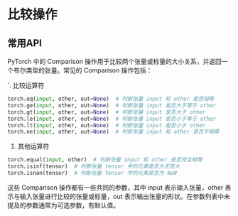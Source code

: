 # 比较操作

## 常用API
PyTorch 中的 Comparison 操作用于比较两个张量或标量的大小关系，并返回一个布尔类型的张量。常见的 Comparison 操作包括：

`. 比较运算符
```python
torch.eq(input, other, out=None)  # 判断张量 input 和 other 是否相等
torch.ge(input, other, out=None)  # 判断张量 input 是否大于等于 other
torch.gt(input, other, out=None)  # 判断张量 input 是否大于 other
torch.le(input, other, out=None)  # 判断张量 input 是否小于等于 other
torch.lt(input, other, out=None)  # 判断张量 input 是否小于 other
torch.ne(input, other, out=None)  # 判断张量 input 和 other 是否不相等
```

1. 其他运算符
```python
torch.equal(input, other)  # 判断张量 input 和 other 是否完全相等
torch.isinf(tensor)  # 判断张量 tensor 中的元素是否为无穷大
torch.isnan(tensor)  # 判断张量 tensor 中的元素是否为 NaN
```

这些 Comparison 操作都有一些共同的参数，其中 input 表示输入张量，other 表示与输入张量进行比较的张量或标量，out 表示输出张量的形状。在参数列表中未提及的参数通常为可选参数，有默认值。